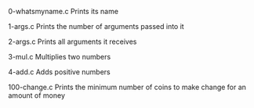 0-whatsmyname.c Prints its name

1-args.c Prints the number of arguments passed into it

2-args.c Prints all arguments it receives

3-mul.c Multiplies two numbers

4-add.c Adds positive numbers

100-change.c Prints the minimum number of coins to make change for an amount of money

